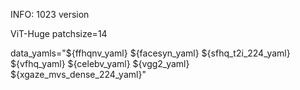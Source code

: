 

INFO: 1023 version
 
ViT-Huge patchsize=14

data_yamls="${ffhqnv_yaml} ${facesyn_yaml} ${sfhq_t2i_224_yaml} ${vfhq_yaml} ${celebv_yaml} ${vgg2_yaml} ${xgaze_mvs_dense_224_yaml}"

